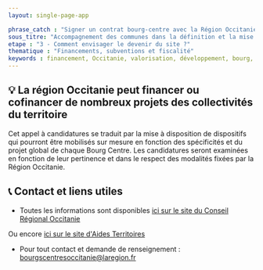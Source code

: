 ```yaml
---
layout: single-page-app

phrase_catch : "Signer un contrat bourg-centre avec la Région Occitanie - 31 décembre 2021"
sous_titre: "Accompagnement des communes dans la définition et la mise en œuvre de leur projet de développement et de valorisation"
etape : "3 - Comment envisager le devenir du site ?"
thematique : "Financements, subventions et fiscalité"
keywords : financement, Occitanie, valorisation, développement, bourg, centre, centre-bourg, bourg-centre, contrat, subvention
---
```


## 💡 La région Occitanie peut financer ou cofinancer de nombreux projets des collectivités du territoire

Cet appel à candidatures se traduit par la mise à disposition de dispositifs qui pourront être mobilisés sur mesure en fonction des spécificités et du projet global de chaque Bourg Centre. Les candidatures seront examinées en fonction de leur pertinence et dans le respect des modalités fixées par la Région Occitanie.

## 📞 Contact et liens utiles

- Toutes les informations sont disponibles [ici sur le site du Conseil Régional Occitanie](https://www.laregion.fr/appelsacandidatures-bourgscentres-occitanie)

Ou encore [ici sur le site d'Aides Territoires](https://aides-territoires.beta.gouv.fr/aides/4205-appel-a-candidatures-bourgs-centres-occitanie/)

- Pour tout contact et demande de renseignement : bourgscentresoccitanie@laregion.fr
